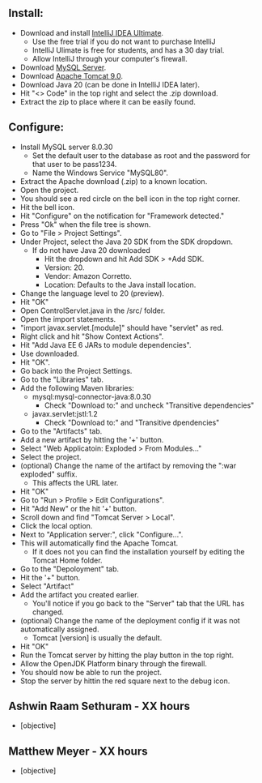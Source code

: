 Install:
-
- Download and install [IntelliJ IDEA Ultimate](https://www.jetbrains.com/idea/download/).
  - Use the free trial if you do not want to purchase IntelliJ
  - IntelliJ Ulimate is free for students, and has a 30 day trial.
  - Allow IntelliJ through your computer's firewall.
- Download [MySQL Server](https://dev.mysql.com/downloads/mysql/).
- Download [Apache Tomcat 9.0](https://tomcat.apache.org/download-90.cgi).
- Download Java 20 (can be done in IntelliJ IDEA later).
- Hit "<> Code" in the top right and select the .zip download.
- Extract the zip to place where it can be easily found.

Configure:
-
- Install MySQL server 8.0.30
  - Set the default user to the database as root and the password for that user to be pass1234.
  - Name the Windows Service "MySQL80".
- Extract the Apache download (.zip) to a known location.
- Open the project.
- You should see a red circle on the bell icon in the top right corner.
- Hit the bell icon.
- Hit "Configure" on the notification for "Framework detected."
- Press "Ok" when the file tree is shown.
- Go to "File > Project Settings".
- Under Project, select the Java 20 SDK from the SDK dropdown.
  - If do not have Java 20 downloaded
    - Hit the dropdown and hit Add SDK > +Add SDK.
    - Version: 20.
    - Vendor: Amazon Corretto.
    - Location: Defaults to the Java install location.
- Change the language level to 20 (preview).
- Hit "OK"
- Open ControlServlet.java in the /src/ folder.
- Open the import statements.
- "import javax.servlet.[module]" should have "servlet" as red.
- Right click and hit "Show Context Actions".
- Hit "Add Java EE 6 JARs to module dependencies".
- Use downloaded.
- Hit "OK".
- Go back into the Project Settings.
- Go to the "Libraries" tab.
- Add the following Maven libraries:
  - mysql:mysql-connector-java:8.0.30
    - Check "Download to:" and uncheck "Transitive dependencies"
  - javax.servlet:jstl:1.2
    - Check "Download to:" and "Transitive dpendencies"
- Go to the "Artifacts" tab.
- Add a new artifact by hitting the '+' button.
- Select "Web Applicatoin: Exploded > From Modules..."
- Select the project.
- (optional) Change the name of the artifact by removing the ":war exploded" suffix.
  - This affects the URL later.
- Hit "OK"
- Go to "Run > Profile > Edit Configurations".
- Hit "Add New" or the hit '+' button.
- Scroll down and find "Tomcat Server > Local".
- Click the local option.
- Next to "Application server:", click "Configure...".
- This will automatically find the Apache Tomcat.
  - If it does not you can find the installation yourself by editing the Tomcat Home folder.
- Go to the "Depoloyment" tab.
- Hit the '+" button.
- Select "Artifact"
- Add the artifact you created earlier.
  - You'll notice if you go back to the "Server" tab that the URL has changed.
- (optional) Change the name of the deployment config if it was not automatically assigned.
  - Tomcat [version] is usually the default.
- Hit "OK"
- Run the Tomcat server by hitting the play button in the top right.
- Allow the OpenJDK Platform binary through the firewall.
- You should now be able to run the project.
- Stop the server by hittin the red square next to the debug icon.

Ashwin Raam Sethuram - XX hours
- 
- [objective]

Matthew Meyer - XX hours
- 
- [objective]
